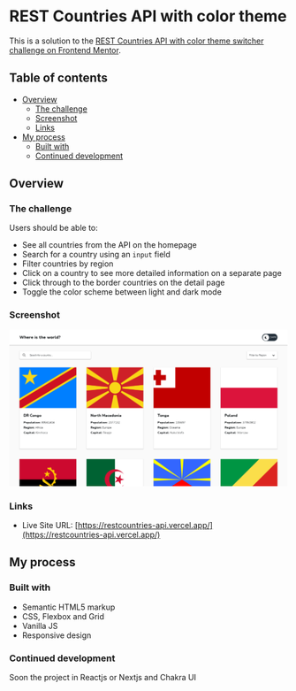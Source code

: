 # REST Countries API with color theme

This is a solution to the [REST Countries API with color theme switcher challenge on Frontend Mentor](https://www.frontendmentor.io/challenges/rest-countries-api-with-color-theme-switcher-5cacc469fec04111f7b848ca).

## Table of contents

- [Overview](#overview)
  - [The challenge](#the-challenge)
  - [Screenshot](#screenshot)
  - [Links](#links)
- [My process](#my-process)
  - [Built with](#built-with)
  - [Continued development](#continued-development)

## Overview

### The challenge

Users should be able to:

- See all countries from the API on the homepage
- Search for a country using an `input` field
- Filter countries by region
- Click on a country to see more detailed information on a separate page
- Click through to the border countries on the detail page
- Toggle the color scheme between light and dark mode

### Screenshot

![](./screenshot.png?raw=true)

### Links

- Live Site URL: [https://restcountries-api.vercel.app/](https://restcountries-api.vercel.app/)

## My process

### Built with

- Semantic HTML5 markup
- CSS, Flexbox and Grid
- Vanilla JS
- Responsive design

### Continued development

Soon the project in Reactjs or Nextjs and Chakra UI
